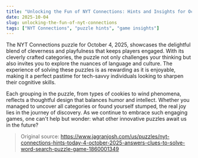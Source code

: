 ```yaml
---
title: "Unlocking the Fun of NYT Connections: Hints and Insights for October 4, 2025"
date: 2025-10-04
slug: unlocking-the-fun-of-nyt-connections
tags: ["NYT Connections", "puzzle hints", "game insights"]
---
```


The NYT Connections puzzle for October 4, 2025, showcases the delightful blend of cleverness and playfulness that keeps players engaged. With its cleverly crafted categories, the puzzle not only challenges your thinking but also invites you to explore the nuances of language and culture. The experience of solving these puzzles is as rewarding as it is enjoyable, making it a perfect pastime for tech-savvy individuals looking to sharpen their cognitive skills.

Each grouping in the puzzle, from types of cookies to wind phenomena, reflects a thoughtful design that balances humor and intellect. Whether you managed to uncover all categories or found yourself stumped, the real joy lies in the journey of discovery. As we continue to embrace such engaging games, one can't help but wonder: what other innovative puzzles await us in the future?

> Original source: https://www.jagranjosh.com/us/puzzles/nyt-connections-hints-today-4-october-2025-answers-clues-to-solve-word-search-puzzle-game-1860001349
